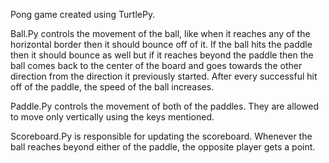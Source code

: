 Pong game created using TurtlePy. 

Ball.Py controls the movement of the ball, like when it reaches any of the horizontal border then it should bounce off of it.
If the ball hits the paddle then it should bounce as well but if it reaches beyond the paddle then the ball comes back to the 
center of the board and goes towards the other direction from the direction it previously started. After every successful hit 
off of the paddle, the speed of the ball increases.

Paddle.Py controls the movement of both of the paddles. They are allowed to move only vertically using the keys mentioned.

Scoreboard.Py is responsible for updating the scoreboard. Whenever the ball reaches beyond either of the paddle, the opposite
player gets a point. 
